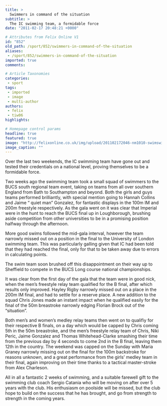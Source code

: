 ```yaml
---
title: >
  Swimmers in command of the situation
subtitle: >
  The IC swimming team, a formidable force
date: "2011-02-17 20:48:21 +0000"

# Attributes from Felix Online V1
id: "852"
old_path: /sport/852/swimmers-in-command-of-the-situation
aliases:
 - /sport/852/swimmers-in-command-of-the-situation
imported: true
comments:

# Article Taxonomies
categories:
 - sport
tags:
 - imported
 - image
 - multi-author
authors:
 - felix
 - tiw06
highlights:

# Homepage control params
headline: true
featured: true
image: "http://felixonline.co.uk/img/upload/201102172046-nm1010-swimswim.jpg"
image_caption: ""
---
```


Over the last two weekends, the IC swimming team have gone out and tested their credentials on a national level, proving themselves to be a formidable force.

Two weeks ago the swimming team took a small squad of swimmers to the BUCS south regional team event, taking on teams from all over southern England from Bath to Southampton and beyond. Both the girls and guys teams performed brilliantly, with special mention going to Hannah Collins and Jaime “ quiet man” Gonzalez, for fantastic displays in the 100m IM and 200m freestyle respectively. As the gala went on it was clear that Imperial were in the hunt to reach the BUCS final up in Loughborough, brushing aside competition from other universities to be in a promising position halfway through the afternoon.

More good swims followed the mid-gala interval, however the team narrowly missed out on a position in the final to the University of London swimming team. This was particularly galling given that IC had been told that they had reached the final, only for that to be taken away due to errors in calculating points.

The swim team soon brushed off this disappointment on their way up to Sheffield to compete in the BUCS Long course national championships.

It was clear from the first day of the gala that the team were in good nick, when the men’s freestyle relay team qualified for the B final, after which results only improved. Hayley Rigby narrowly missed out on a place in the 200m IM final, and had to settle for a reserve place. A new addition to the squad Chris Jones made an instant impact when he qualified easily for the final of the 50m breastroke narrowly edging Florian Brock out of the “situation”.

Both men’s and women’s medley relay teams then went on to qualifiy for their respective B finals, on a day which would be capped by Chris coming 5th in the 50m breastroke, and the men’s freestyle relay team of Chris, Niki Peric, Jaime Gonzalez and Thomas Whitehead-Clarke smashing their time from the previous day by 4 seconds to come 2nd in the B final, leaving them 12th in the country. The weekend was capped on the Sunday with Maria Graney narrowly missing out on the final for the 100m backstroke for reasons unknown, and a great performance from the girls’ medley team in their final, again improving on their time thanks to a tactical master-stroke from Alex Charleson.

All in all a fantastic 2 weeks of swimming, and a suitable farewell gift to the swimming club coach Sergio Catania who will be moving on after over 5 years with the club. His enthusiasm on poolside will be missed, but the club hope to build on the success that he has brought, and go from strength to strength in the coming years.
